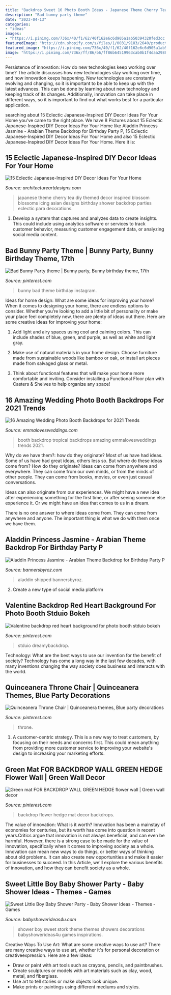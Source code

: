 ```yaml
---
title: "Backdrop Sweet 16 Photo Booth Ideas - Japanese Theme Cherry Tea Diy Themed Decor Inspired Blossom Blossoms Icing Asian Designs Birthday Shower Backdrop Parties Eclectic Para Decorations"
description: "Bad bunny party theme"
date: "2023-04-13"
categories:
- "ideas"
images:
- "https://i.pinimg.com/736x/40/f1/62/40f162e6c6d905a1ab50394320fed3cc.jpg"
featuredImage: "http://cdn.shopify.com/s/files/1/0031/9183/2640/products/Aladdin_1200x1200.jpg?v=1571710577"
featured_image: "https://i.pinimg.com/736x/40/f1/62/40f162e6c6d905a1ab50394320fed3cc.jpg"
image: "https://i.pinimg.com/736x/ff/86/b6/ff86b64519963cab0b1f4daa2988d8ca.jpg"
---
```



Persistence of innovation: How do new technologies keep working over time?
The article discusses how new technologies stay working over time, and how innovation keeps happening. New technologies are constantly evolving and changing, so it is important to be able to keep up with the latest advances. This can be done by learning about new technology and keeping track of its changes. Additionally, innovation can take place in different ways, so it is important to find out what works best for a particular application.

	

		
searching about 15 Eclectic Japanese-Inspired DIY Decor Ideas For Your Home you've came to the right place. We have 8 Pictures about 15 Eclectic Japanese-Inspired DIY Decor Ideas For Your Home like Aladdin Princess Jasmine - Arabian Theme Backdrop for Birthday Party P, 15 Eclectic Japanese-Inspired DIY Decor Ideas For Your Home and also 15 Eclectic Japanese-Inspired DIY Decor Ideas For Your Home. Here it is:
		
    
## 15 Eclectic Japanese-Inspired DIY Decor Ideas For Your Home

<img loading=lazy src="http://www.architectureartdesigns.com/wp-content/uploads/2019/06/15-Eclectic-Japanese-Inspired-DIY-Decor-Ideas-For-Your-Home-7.jpg" onerror="this.onerror=null;this.src='https://tse3.mm.bing.net/th?id=OIP.KmCOMeIod8VMvyNdw4sxeAHaLH&amp;pid=15.1';" alt="15 Eclectic Japanese-Inspired DIY Decor Ideas For Your Home">

_Source: architectureartdesigns.com_

>japanese theme cherry tea diy themed decor inspired blossom blossoms icing asian designs birthday shower backdrop parties eclectic para decorations. 

	

1. Develop a system that captures and analyzes data to create insights. This could include using analytics software or services to track customer behavior, measuring customer engagement data, or analyzing social media content. 

    
## Bad Bunny Party Theme | Bunny Party, Bunny Birthday Theme, 17th

<img loading=lazy src="https://i.pinimg.com/736x/ad/ed/b5/adedb5069660a9c169fc868c98ca35c2.jpg" onerror="this.onerror=null;this.src='https://tse4.mm.bing.net/th?id=OIP.9sNlKurKsmdraPLrjn2VCQHaJ3&amp;pid=15.1';" alt="Bad Bunny Party theme | Bunny party, Bunny birthday theme, 17th">

_Source: pinterest.com_

>bunny bad theme birthday instagram. 

	

Ideas for home design: What are some ideas for improving your home?
When it comes to designing your home, there are endless options to consider. Whether you’re looking to add a little bit of personality or make your place feel completely new, there are plenty of ideas out there. Here are some creative ideas for improving your home: 
1. Add light and airy spaces using cool and calming colors. This can include shades of blue, green, and purple, as well as white and light gray.

2. Make use of natural materials in your home design. Choose furniture made from sustainable woods like bamboo or oak, or install art pieces made from salvaged glass or metal.

3. Think about functional features that will make your home more comfortable and inviting. Consider installing a Functional Floor plan with Casters & Shelves to help organize any space! 


    
## 16 Amazing Wedding Photo Booth Backdrops For 2021 Trends

<img loading=lazy src="https://emmalovesweddings.com/wp-content/uploads/2019/01/tropical-wedding-photo-booth-backdrop-ideas.jpg" onerror="this.onerror=null;this.src='https://tse1.mm.bing.net/th?id=OIP.AalPhmvHprE555NF84bMVAHaKH&amp;pid=15.1';" alt="16 Amazing Wedding Photo Booth Backdrops for 2021 Trends">

_Source: emmalovesweddings.com_

>booth backdrop tropical backdrops amazing emmalovesweddings trends 2021. 

	

Why do we have them?: how do they originate?
Most of us have had ideas. Some of us have had great ideas, others less so. But where do these ideas come from? How do they originate?
Ideas can come from anywhere and everywhere. They can come from our own minds, or from the minds of other people. They can come from books, movies, or even just casual conversations.

Ideas can also originate from our experiences. We might have a new idea after experiencing something for the first time, or after seeing someone else experience it. Or we might have an idea that comes to us in a dream.

There is no one answer to where ideas come from. They can come from anywhere and anyone. The important thing is what we do with them once we have them.

    
## Aladdin Princess Jasmine - Arabian Theme Backdrop For Birthday Party P

<img loading=lazy src="http://cdn.shopify.com/s/files/1/0031/9183/2640/products/Aladdin_1200x1200.jpg?v=1571710577" onerror="this.onerror=null;this.src='https://tse3.mm.bing.net/th?id=OIP.rP3rDVv2uoMKjw8ErPthGwHaJ4&amp;pid=15.1';" alt="Aladdin Princess Jasmine - Arabian Theme Backdrop for Birthday Party P">

_Source: bannersbyroz.com_

>aladdin shipped bannersbyroz. 

	

2. Create a new type of social media platform

    
## Valentine Backdrop Red Heart Background For Photo Booth Stduio Bokeh

<img loading=lazy src="https://i.pinimg.com/736x/40/f1/62/40f162e6c6d905a1ab50394320fed3cc.jpg" onerror="this.onerror=null;this.src='https://tse2.mm.bing.net/th?id=OIP.jYa11zKBYYtZ38FSXQsOagHaHa&amp;pid=15.1';" alt="Valentine backdrop red heart background for photo booth stduio bokeh">

_Source: pinterest.com_

>stduio dreamybackdrop. 

	

Technology: What are the best ways to use our invention for the benefit of society?
Technology has come a long way in the last few decades, with many inventions changing the way society does business and interacts with the world.

    
## Quinceanera Throne Chair | Quinceanera Themes, Blue Party Decorations

<img loading=lazy src="https://i.pinimg.com/736x/ff/86/b6/ff86b64519963cab0b1f4daa2988d8ca.jpg" onerror="this.onerror=null;this.src='https://tse2.mm.bing.net/th?id=OIP.K4oat1gMLiSuVl7oNTG3cwHaFj&amp;pid=15.1';" alt="Quinceanera Throne Chair | Quinceanera themes, Blue party decorations">

_Source: pinterest.com_

>throne. 

	

1. A customer-centric strategy. This is a new way to treat customers, by focusing on their needs and concerns first. This could mean anything from providing more customer service to improving your website's design to increasing your marketing efforts.

    
## Green Mat FOR BACKDROP WALL GREEN HEDGE Flower Wall | Green Wall Decor

<img loading=lazy src="https://i.pinimg.com/736x/7d/f0/0f/7df00f0fed928f56e906d5e982355734.jpg" onerror="this.onerror=null;this.src='https://tse1.mm.bing.net/th?id=OIP.uRW2XdealR5AC7E0XgIzrAHaJ3&amp;pid=15.1';" alt="Green mat FOR BACKDROP WALL GREEN HEDGE flower wall | Green wall decor">

_Source: pinterest.com_

>backdrop flower hedge mat decor backdrops. 

	

The value of innovation: What is it worth?
Innovation has been a mainstay of economies for centuries, but its worth has come into question in recent years.Critics argue that innovation is not always beneficial, and can even be harmful. However, there is a strong case to be made for the value of innovation, specifically when it comes to improving society as a whole. Innovation can mean new ways to do things, or better ways of thinking about old problems. It can also create new opportunities and make it easier for businesses to succeed. In this Article, we'll explore the various benefits of innovation, and how they can benefit society as a whole.

    
## Sweet Little Boy Baby Shower Party - Baby Shower Ideas - Themes - Games

<img loading=lazy src="http://www.babyshowerideas4u.com/wp-content/uploads/2014/01/Sweet-Little-Boy-Baby-Shower-Party-600x923.jpg" onerror="this.onerror=null;this.src='https://tse2.mm.bing.net/th?id=OIP.pKn7forRzQaDM-3Vs97DvQHaLZ&amp;pid=15.1';" alt="Sweet Little Boy Baby Shower Party - Baby Shower Ideas - Themes - Games">

_Source: babyshowerideas4u.com_

>shower boy sweet stork theme themes showers decorations babyshowerideas4u games inspirations. 

	

Creative Ways To Use Art: What are some creative ways to use art?
There are many creative ways to use art, whether it's for personal decoration or creativeexpression. Here are a few ideas: 
- Draw or paint with art tools such as crayons, pencils, and paintbrushes.
- Create sculptures or models with art materials such as clay, wood, metal, and fiberglass.
- Use art to tell stories or make objects look unique.
- Make prints or paintings using different mediums and styles.

